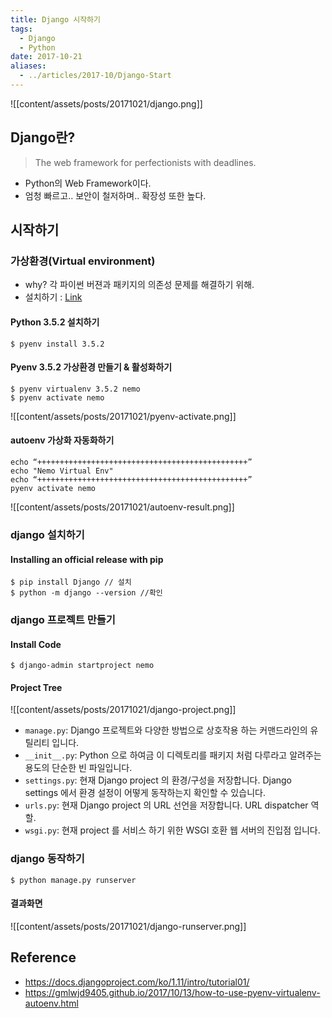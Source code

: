 ```yaml
---
title: Django 시작하기
tags:
  - Django
  - Python
date: 2017-10-21
aliases: 
  - ../articles/2017-10/Django-Start
---
```


![[content/assets/posts/20171021/django.png]]

## Django란?
> The web framework for perfectionists with deadlines.

- Python의 Web Framework이다.
- 엄청 빠르고.. 보안이 철저하며.. 확장성 또한 높다.

## 시작하기
### 가상환경(Virtual environment)
- why? 각 파이썬 버젼과 패키지의 의존성 문제를 해결하기 위해.
- 설치하기 : [Link](https://gmlwjd9405.github.io/2017/10/13/how-to-use-pyenv-virtualenv-autoenv.html)

#### Python 3.5.2 설치하기

```
$ pyenv install 3.5.2
```

#### Pyenv 3.5.2 가상환경 만들기 & 활성화하기

```
$ pyenv virtualenv 3.5.2 nemo
$ pyenv activate nemo
```

![[content/assets/posts/20171021/pyenv-activate.png]]

#### autoenv 가상화 자동화하기

```
echo “+++++++++++++++++++++++++++++++++++++++++++++++”
echo "Nemo Virtual Env"
echo “+++++++++++++++++++++++++++++++++++++++++++++++”
pyenv activate nemo
```

![[content/assets/posts/20171021/autoenv-result.png]]

### django 설치하기

#### Installing an official release with pip
```
$ pip install Django // 설치
$ python -m django --version //확인
```

### django 프로젝트 만들기

#### Install Code
```
$ django-admin startproject nemo
```

#### Project Tree
![[content/assets/posts/20171021/django-project.png]]

- `manage.py`: Django 프로젝트와 다양한 방법으로 상호작용 하는 커맨드라인의 유틸리티 입니다.
- `__init__.py`: Python 으로 하여금 이 디렉토리를 패키지 처럼 다루라고 알려주는 용도의 단순한 빈 파일입니다.
- `settings.py`: 현재 Django project 의 환경/구성을 저장합니다. Django settings 에서 환경 설정이 어떻게 동작하는지 확인할 수 있습니다.
- `urls.py`: 현재 Django project 의 URL 선언을 저장합니다. URL dispatcher 역할.
- `wsgi.py`: 현재 project 를 서비스 하기 위한 WSGI 호환 웹 서버의 진입점 입니다.

### django 동작하기
```
$ python manage.py runserver
```

#### 결과화면
![[content/assets/posts/20171021/django-runserver.png]]

## Reference
- <https://docs.djangoproject.com/ko/1.11/intro/tutorial01/>
- <https://gmlwjd9405.github.io/2017/10/13/how-to-use-pyenv-virtualenv-autoenv.html>
